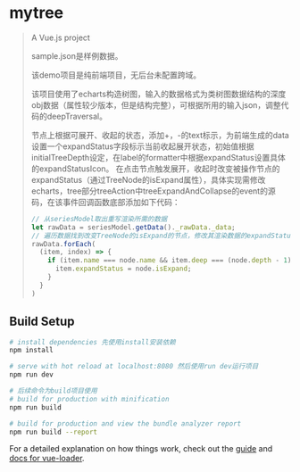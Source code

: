 # mytree

> A Vue.js project
>
> sample.json是样例数据。
>
> 该demo项目是纯前端项目，无后台未配置跨域。
>
> 该项目使用了echarts构造树图，输入的数据格式为类树图数据结构的深度obj数据（属性较少版本，但是结构完整），可根据所用的输入json，调整代码的deepTraversal。
>
> 节点上根据可展开、收起的状态，添加+，-的text标示，为前端生成的data设置一个expandStatus字段标示当前收起展开状态，初始值根据initialTreeDepth设定，在label的formatter中根据expandStatus设置具体的expandStatusIcon。
> 在点击节点触发展开，收起时改变被操作节点的expandStatus（通过TreeNode的isExpand属性），具体实现需修改echarts，tree部分treeAction中treeExpandAndCollapse的event的源码，在该事件回调函数底部添加如下代码：
>
> ```javascript
> // 从seriesModel取出重写渲染所需的数据
> let rawData = seriesModel.getData()._rawData._data;
> // 遍历数据找到改变TreeNode的isExpand的节点，修改其渲染数据的expandStatus字段与isExpand一致
> rawData.forEach(
>   (item, index) => {
>     if (item.name === node.name && item.deep === (node.depth - 1)) {
>       item.expandStatus = node.isExpand;
>     }
>   }
> )
> ```

## Build Setup

``` bash
# install dependencies 先使用install安装依赖
npm install

# serve with hot reload at localhost:8080 然后使用run dev运行项目
npm run dev

# 后续命令为build项目使用
# build for production with minification
npm run build

# build for production and view the bundle analyzer report
npm run build --report
```

For a detailed explanation on how things work, check out the [guide](http://vuejs-templates.github.io/webpack/) and [docs for vue-loader](http://vuejs.github.io/vue-loader).
